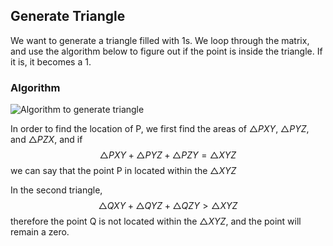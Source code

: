 ﻿## Generate Triangle
We want to generate a triangle filled with 1s.
We loop through the matrix, and use the algorithm below to figure out if the point is inside the triangle. If it is, it becomes a 1.

### Algorithm
![Algorithm to generate triangle](../../../master/assets/Generate_Triangle.png)

In order to find the location of P, we first find the areas of $\triangle PXY$, $\triangle PYZ$, and $\triangle PZX$, and if 
$$ \triangle PXY + \triangle PYZ + \triangle PZY = \triangle XYZ $$
we can say that the point P in located within the $\triangle XYZ$

In the second triangle, 
$$ \triangle QXY + \triangle QYZ + \triangle QZY > \triangle XYZ $$
therefore the point Q is not located within the $\triangle XYZ$, and the point will remain a zero.






